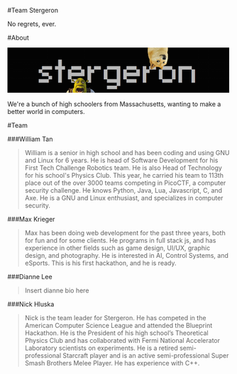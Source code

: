 #Team Stergeron

No regrets, ever.

#About

![Alt text](image.png)

We're a bunch of high schoolers from Massachusetts, wanting to make a better world in computers.

#Team

###William Tan
 > William is a senior in high school and has been coding and using GNU and Linux for 6 years. He is head of Software Development for his First Tech Challenge Robotics team. He is also Head of Technology for his school's Physics Club. This year, he carried his team to 113th place out of the over 3000 teams competing in PicoCTF, a computer security challenge. He knows Python, Java, Lua, Javascript, C, and Axe. He is a GNU and Linux enthusiast, and specializes in computer security.

###Max Krieger

> Max has been doing web development for the past three years, both for fun and for some clients. He programs in full stack js, and has experience in other fields such as game design, UI/UX, graphic design, and photography. He is interested in AI, Control Systems, and eSports.  This is his first hackathon, and he is ready.

###Dianne Lee

> Insert dianne bio here

###Nick Hluska

> Nick is the team leader for Stergeron. He has competed in the American Computer Science League and attended the Blueprint Hackathon. He is the President of his high school’s Theoretical Physics Club and has collaborated with Fermi National Accelerator Laboratory scientists on experiments. He is a retired semi-professional Starcraft player and is an active semi-professional Super Smash Brothers Melee Player. He has experience with C++.
